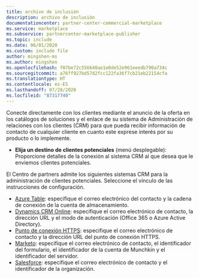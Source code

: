 ```yaml
---
title: archivo de inclusión
description: archivo de inclusión
documentationcenter: partner-center-commercial-marketplace
ms.service: marketplace
ms.subservice: partnercenter-marketplace-publisher
ms.topic: include
ms.date: 06/01/2020
ms.custom: include file
author: mingshen-ms
ms.author: mingshen
ms.openlocfilehash: f07be72c556640ae1e0de52e961eeedb790a734c
ms.sourcegitcommit: a76ff927bd57d2fcc122fa36f7cb21eb22154cfa
ms.translationtype: HT
ms.contentlocale: es-ES
ms.lasthandoff: 07/28/2020
ms.locfileid: "87317740"
---
```

Conecte directamente con los clientes mediante el anuncio de la oferta en los catálogos de soluciones y el enlace de su sistema de Administración de relaciones con los clientes (CRM) para que pueda recibir información de contacto de cualquier cliente en cuanto este exprese interés por su producto o lo implemente.

- **Elija un destino de clientes potenciales** (menú desplegable): Proporcione detalles de la conexión al sistema CRM al que desea que le enviemos clientes potenciales. 

El Centro de partners admite los siguientes sistemas CRM para la administración de clientes potenciales. Seleccione el vínculo de las instrucciones de configuración.

- [Azure Table](../commercial-marketplace-lead-management-instructions-azure-table.md): especifique el correo electrónico del contacto y la cadena de conexión de la cuenta de almacenamiento. 
- [Dynamics CRM Online](../commercial-marketplace-lead-management-instructions-dynamics.md): especifique el correo electrónico de contacto, la dirección URL y el modo de autenticación (Office 365 o Azure Active Directory).
- [Punto de conexión HTTPS](../commercial-marketplace-lead-management-instructions-https.md): especifique el correo electrónico de contacto y la dirección URL del punto de conexión HTTPS. 
- [Marketo](../commercial-marketplace-lead-management-instructions-marketo.md): especifique el correo electrónico de contacto, el identificador del formulario, el identificador de la cuenta de Munchkin y el identificador del servidor.
- [Salesforce](../commercial-marketplace-lead-management-instructions-salesforce.md): especifique el correo electrónico de contacto y el identificador de la organización. 

